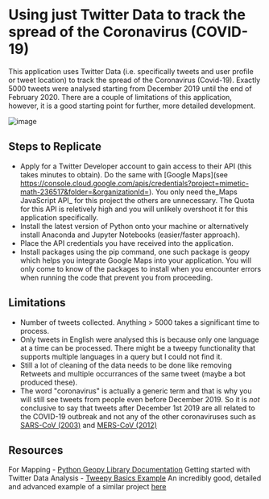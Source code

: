 # Using just Twitter Data to track the spread of the Coronavirus (COVID-19)
This application uses Twitter Data (i.e. specifically tweets and user profile or tweet location) to track the spread of the Coronavirus (Covid-19). Exactly 5000 tweets were analysed starting from December 2019 until the end of February 2020. There are a couple of limitations of this application, however, it is a good starting point for further, more detailed development. 

![image](https://user-images.githubusercontent.com/17982289/75628863-d0a6ad00-5bd4-11ea-9ec1-57cac899852f.png)

## Steps to Replicate
* Apply for a Twitter Developer account to gain access to their API (this takes minutes to obtain). Do the same with [Google Maps](see https://console.cloud.google.com/apis/credentials?project=mimetic-math-236517&folder=&organizationId=). You only need the_Maps JavaScript API_ for this project the others are unnecessary. The Quota for this API is reletively high and you will unlikely overshoot it for this application specifically. 
* Install the latest version of Python onto your machine or alternatively install Anaconda and Jupyter Notebooks (easier/faster approach).
* Place the API credentials you have received into the application.
* Install packages using the pip command, one such package is geopy which helps you integrate Google Maps into your application. You will only come to know of the packages to install when you encounter errors when running the code that prevent you from proceeding.


## Limitations
* Number of tweets collected. Anything > 5000 takes a significant time to process. 
* Only tweets in English were analysed this is because only one language at a time can be processed. There might be a tweepy functionality that supports multiple languages in a query but I could not find it. 
* Still a lot of cleaning of the data needs to be done like removing Retweets and multiple occurrances of the same tweet (maybe a bot produced these).
* The word "coronavirus" is actually a generic term and that is why you will still see tweets from people even before December 2019. So it is _not_ conclusive to say that tweets after December 1st 2019 are all related to the COVID-19 outbreak and not any of the other coronaviruses such as [SARS-CoV (2003)](https://www.who.int/ith/diseases/sars/en/) and [MERS-CoV (2012)](https://www.who.int/news-room/fact-sheets/detail/middle-east-respiratory-syndrome-coronavirus-(mers-cov) )

## Resources
For Mapping - [Python Geopy Library Documentation](https://readthedocs.org/projects/geopy/downloads/pdf/latest/)
Getting started with Twitter Data Analysis - [Tweepy Basics Example](https://www.earthdatascience.org/courses/earth-analytics-python/using-apis-natural-language-processing-twitter/get-and-use-twitter-data-in-python/)
An incredibly good, detailed and advanced example of a similar project [here](https://github.com/globalcitizen/2019-wuhan-coronavirus-data)

